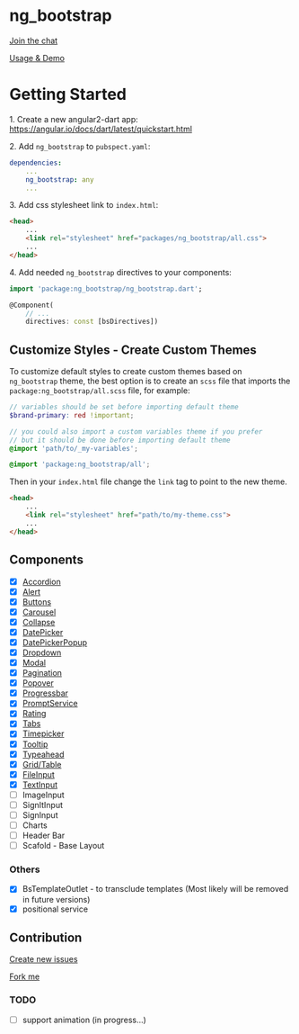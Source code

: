 # ng_bootstrap

[Join the chat](https://gitter.im/dart-league/ng_bootstrap)

[Usage & Demo](https://dart-league.github.io/ng_bootstrap/)

# Getting Started

1\. Create a new angular2-dart app: https://angular.io/docs/dart/latest/quickstart.html

2\. Add `ng_bootstrap` to `pubspect.yaml`:

```yaml
dependencies:
    ...
    ng_bootstrap: any
    ...
```

3\. Add css stylesheet link to `index.html`:

```html
<head>
    ...
    <link rel="stylesheet" href="packages/ng_bootstrap/all.css">
    ...
</head>
```

4\. Add needed `ng_bootstrap` directives to your components:

```dart
import 'package:ng_bootstrap/ng_bootstrap.dart';

@Component(
    // ...
    directives: const [bsDirectives])
```

## Customize Styles - Create Custom Themes

To customize default styles to create custom themes based on `ng_bootstrap` theme,
the best option is to create an `scss` file that imports the `package:ng_bootstrap/all.scss`
file, for example:

```scss
// variables should be set before importing default theme
$brand-primary: red !important;

// you could also import a custom variables theme if you prefer
// but it should be done before importing default theme
@import 'path/to/_my-variables';

@import 'package:ng_bootstrap/all';
```

Then in your `index.html` file change the `link` tag to point to the new theme.


```html
<head>
    ...
    <link rel="stylesheet" href="path/to/my-theme.css">
    ...
</head>
```

## Components

- [x] [Accordion](https://dart-league.github.io/ng_bootstrap/#accordion)
- [x] [Alert](https://dart-league.github.io/ng_bootstrap/#alert)
- [x] [Buttons](https://dart-league.github.io/ng_bootstrap/#buttons)
- [x] [Carousel](https://dart-league.github.io/ng_bootstrap/#carousel)
- [x] [Collapse](https://dart-league.github.io/ng_bootstrap/#collapse)
- [x] [DatePicker](https://dart-league.github.io/ng_bootstrap/#datepicker)
- [x] [DatePickerPopup](https://dart-league.github.io/ng_bootstrap/#datepicker)
- [x] [Dropdown](https://dart-league.github.io/ng_bootstrap/#dropdown)
- [x] [Modal](https://dart-league.github.io/ng_bootstrap/#modal)
- [x] [Pagination](https://dart-league.github.io/ng_bootstrap/#pagination)
- [x] [Popover](https://dart-league.github.io/ng_bootstrap/#popover)
- [x] [Progressbar](https://dart-league.github.io/ng_bootstrap/#progressbar)
- [x] [PromptService](https://dart-league.github.io/ng_bootstrap/#prompt)
- [x] [Rating](https://dart-league.github.io/ng_bootstrap/#rating)
- [x] [Tabs](https://dart-league.github.io/ng_bootstrap/#tabs)
- [x] [Timepicker](https://dart-league.github.io/ng_bootstrap/#timepicker)
- [x] [Tooltip](https://dart-league.github.io/ng_bootstrap/#tooltip)
- [x] [Typeahead](https://dart-league.github.io/ng_bootstrap/#typeahead)
- [x] [Grid/Table](https://dart-league.github.io/ng_bootstrap/index.html#table)
- [x] [FileInput](https://dart-league.github.io/ng_bootstrap/index.html#file_upload)
- [x] [TextInput](https://dart-league.github.io/ng_bootstrap/index.html#text_input)
- [ ] ImageInput
- [ ] SignItInput
- [ ] SignInput
- [ ] Charts
- [ ] Header Bar
- [ ] Scafold - Base Layout

### Others
- [x] BsTemplateOutlet - to transclude templates (Most likely will be removed in future versions)
- [x] positional service

## Contribution

[Create new issues](https://github.com/dart-league/ng_bootstrap/issues/new)

[Fork me](https://github.com/dart-league/ng_bootstrap/issues#fork-destination-box)


### TODO
- [ ] support animation  (in progress...)
